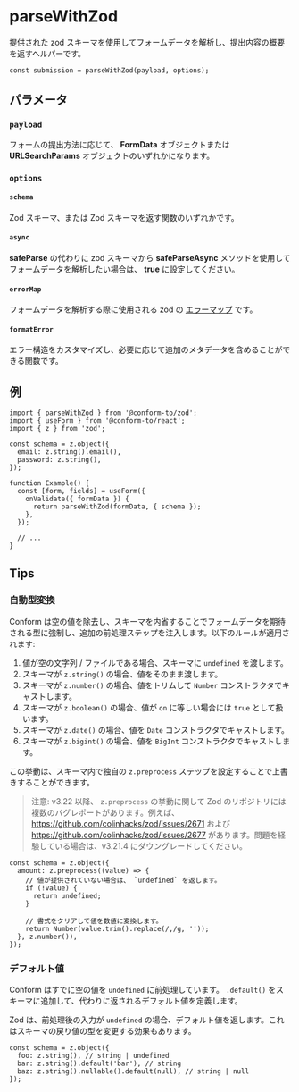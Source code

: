 # parseWithZod

提供された zod スキーマを使用してフォームデータを解析し、提出内容の概要を返すヘルパーです。

```tsx
const submission = parseWithZod(payload, options);
```

## パラメータ

### `payload`

フォームの提出方法に応じて、 **FormData** オブジェクトまたは **URLSearchParams** オブジェクトのいずれかになります。

### `options`

#### `schema`

Zod スキーマ、または Zod スキーマを返す関数のいずれかです。

#### `async`

**safeParse** の代わりに zod スキーマから **safeParseAsync** メソッドを使用してフォームデータを解析したい場合は、 **true** に設定してください。

#### `errorMap`

フォームデータを解析する際に使用される zod の [エラーマップ](https://github.com/colinhacks/zod/blob/master/ERROR_HANDLING.md#contextual-error-map) です。

#### `formatError`

エラー構造をカスタマイズし、必要に応じて追加のメタデータを含めることができる関数です。

## 例

```tsx
import { parseWithZod } from '@conform-to/zod';
import { useForm } from '@conform-to/react';
import { z } from 'zod';

const schema = z.object({
  email: z.string().email(),
  password: z.string(),
});

function Example() {
  const [form, fields] = useForm({
    onValidate({ formData }) {
      return parseWithZod(formData, { schema });
    },
  });

  // ...
}
```

## Tips

### 自動型変換

Conform は空の値を除去し、スキーマを内省することでフォームデータを期待される型に強制し、追加の前処理ステップを注入します。以下のルールが適用されます:

1. 値が空の文字列 / ファイルである場合、スキーマに `undefined` を渡します。
2. スキーマが `z.string()` の場合、値をそのまま渡します。
3. スキーマが `z.number()` の場合、値をトリムして `Number` コンストラクタでキャストします。
4. スキーマが `z.boolean()` の場合、値が `on` に等しい場合には `true` として扱います。
5. スキーマが `z.date()` の場合、値を `Date` コンストラクタでキャストします。
6. スキーマが `z.bigint()` の場合、値を `BigInt` コンストラクタでキャストします。

この挙動は、スキーマ内で独自の `z.preprocess` ステップを設定することで上書きすることができます。

> 注意: v3.22 以降、 `z.preprocess` の挙動に関して Zod のリポジトリには複数のバグレポートがあります。例えば、 https://github.com/colinhacks/zod/issues/2671 および <br> https://github.com/colinhacks/zod/issues/2677 があります。問題を経験している場合は、v3.21.4 にダウングレードしてください。

```tsx
const schema = z.object({
  amount: z.preprocess((value) => {
    // 値が提供されていない場合は、 `undefined` を返します。
    if (!value) {
      return undefined;
    }

    // 書式をクリアして値を数値に変換します。
    return Number(value.trim().replace(/,/g, ''));
  }, z.number()),
});
```

### デフォルト値

Conform はすでに空の値を `undefined` に前処理しています。 `.default()` をスキーマに追加して、代わりに返されるデフォルト値を定義します。

Zod は、前処理後の入力が `undefined` の場合、デフォルト値を返します。これはスキーマの戻り値の型を変更する効果もあります。

```tsx
const schema = z.object({
  foo: z.string(), // string | undefined
  bar: z.string().default('bar'), // string
  baz: z.string().nullable().default(null), // string | null
});
```
